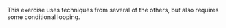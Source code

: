 This exercise uses techniques from several of the others, but also requires some conditional looping.